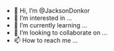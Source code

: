 - 👋 Hi, I’m @JacksonDonkor
- 👀 I’m interested in ...
- 🌱 I’m currently learning ...
- 💞️ I’m looking to collaborate on ...
- 📫 How to reach me ...

<!---
JacksonDonkor/JacksonDonkor is a ✨ special ✨ repository because its `README.md` (this file) appears on your GitHub profile.
You can click the Preview link to take a look at your changes.
--->
